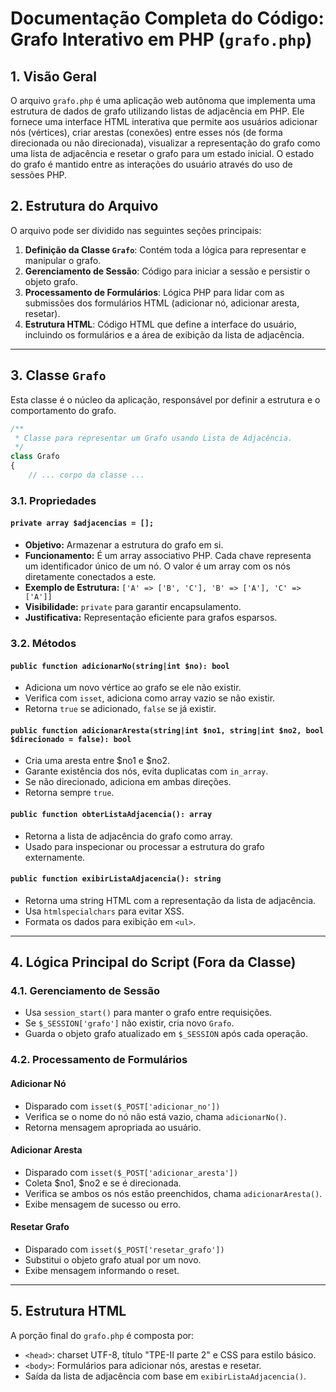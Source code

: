 # Documentação Completa do Código: Grafo Interativo em PHP (`grafo.php`)

## 1. Visão Geral

O arquivo `grafo.php` é uma aplicação web autônoma que implementa uma estrutura de dados de grafo utilizando listas de adjacência em PHP. Ele fornece uma interface HTML interativa que permite aos usuários adicionar nós (vértices), criar arestas (conexões) entre esses nós (de forma direcionada ou não direcionada), visualizar a representação do grafo como uma lista de adjacência e resetar o grafo para um estado inicial. O estado do grafo é mantido entre as interações do usuário através do uso de sessões PHP.

## 2. Estrutura do Arquivo

O arquivo pode ser dividido nas seguintes seções principais:

1. **Definição da Classe `Grafo`**: Contém toda a lógica para representar e manipular o grafo.
2. **Gerenciamento de Sessão**: Código para iniciar a sessão e persistir o objeto grafo.
3. **Processamento de Formulários**: Lógica PHP para lidar com as submissões dos formulários HTML (adicionar nó, adicionar aresta, resetar).
4. **Estrutura HTML**: Código HTML que define a interface do usuário, incluindo os formulários e a área de exibição da lista de adjacência.

---

## 3. Classe `Grafo`

Esta classe é o núcleo da aplicação, responsável por definir a estrutura e o comportamento do grafo.

```php
/**
 * Classe para representar um Grafo usando Lista de Adjacência.
 */
class Grafo
{
    // ... corpo da classe ...
```

### 3.1. Propriedades

#### `private array $adjacencias = [];`

* **Objetivo:** Armazenar a estrutura do grafo em si.
* **Funcionamento:** É um array associativo PHP. Cada chave representa um identificador único de um nó. O valor é um array com os nós diretamente conectados a este.
* **Exemplo de Estrutura:** `['A' => ['B', 'C'], 'B' => ['A'], 'C' => ['A']]`
* **Visibilidade:** `private` para garantir encapsulamento.
* **Justificativa:** Representação eficiente para grafos esparsos.

### 3.2. Métodos

#### `public function adicionarNo(string|int $no): bool`

* Adiciona um novo vértice ao grafo se ele não existir.
* Verifica com `isset`, adiciona como array vazio se não existir.
* Retorna `true` se adicionado, `false` se já existir.

#### `public function adicionarAresta(string|int $no1, string|int $no2, bool $direcionado = false): bool`

* Cria uma aresta entre \$no1 e \$no2.
* Garante existência dos nós, evita duplicatas com `in_array`.
* Se não direcionado, adiciona em ambas direções.
* Retorna sempre `true`.

#### `public function obterListaAdjacencia(): array`

* Retorna a lista de adjacência do grafo como array.
* Usado para inspecionar ou processar a estrutura do grafo externamente.

#### `public function exibirListaAdjacencia(): string`

* Retorna uma string HTML com a representação da lista de adjacência.
* Usa `htmlspecialchars` para evitar XSS.
* Formata os dados para exibição em `<ul>`.

---

## 4. Lógica Principal do Script (Fora da Classe)

### 4.1. Gerenciamento de Sessão

* Usa `session_start()` para manter o grafo entre requisições.
* Se `$_SESSION['grafo']` não existir, cria novo `Grafo`.
* Guarda o objeto grafo atualizado em `$_SESSION` após cada operação.

### 4.2. Processamento de Formulários

#### Adicionar Nó

* Disparado com `isset($_POST['adicionar_no'])`
* Verifica se o nome do nó não está vazio, chama `adicionarNo()`.
* Retorna mensagem apropriada ao usuário.

#### Adicionar Aresta

* Disparado com `isset($_POST['adicionar_aresta'])`
* Coleta \$no1, \$no2 e se é direcionada.
* Verifica se ambos os nós estão preenchidos, chama `adicionarAresta()`.
* Exibe mensagem de sucesso ou erro.

#### Resetar Grafo

* Disparado com `isset($_POST['resetar_grafo'])`
* Substitui o objeto grafo atual por um novo.
* Exibe mensagem informando o reset.

---

## 5. Estrutura HTML

A porção final do `grafo.php` é composta por:

* `<head>`: charset UTF-8, título "TPE-II parte 2" e CSS para estilo básico.
* `<body>`: Formulários para adicionar nós, arestas e resetar.
* Saída da lista de adjacência com base em `exibirListaAdjacencia()`.

